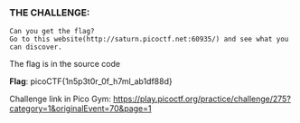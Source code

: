 ### THE CHALLENGE:

```
Can you get the flag?
Go to this website(http://saturn.picoctf.net:60935/) and see what you can discover.
```

The flag is in the source code

**Flag**: picoCTF{1n5p3t0r_0f_h7ml_ab1df88d}

Challenge link in Pico Gym: https://play.picoctf.org/practice/challenge/275?category=1&originalEvent=70&page=1
